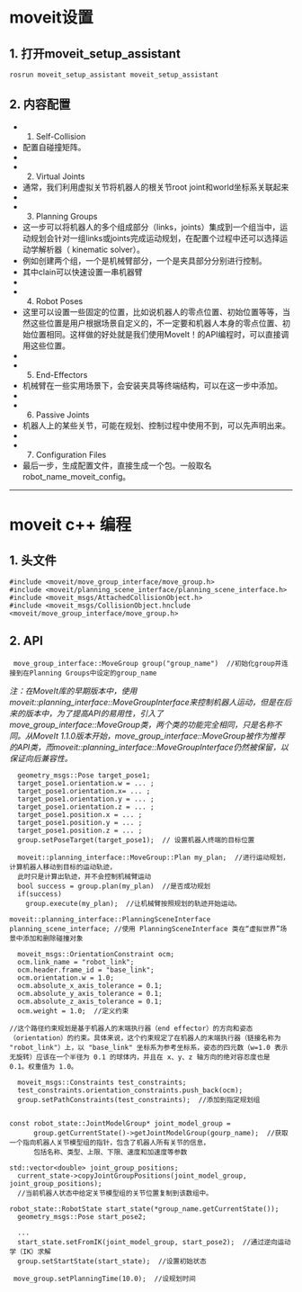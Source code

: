 # moveit设置
## 1. 打开moveit_setup_assistant
```
rosrun moveit_setup_assistant moveit_setup_assistant
```

## 2. 内容配置
- 1. Self-Collision
- 配置自碰撞矩阵。
- 
- 2. Virtual Joints
- 通常，我们利用虚拟关节将机器人的根关节root joint和world坐标系关联起来
- 
- 3. Planning Groups
- 这一步可以将机器人的多个组成部分（links，joints）集成到一个组当中，运动规划会针对一组links或joints完成运动规划，在配置个过程中还可以选择运动学解析器（ kinematic solver）。
- 例如创建两个组，一个是机械臂部分，一个是夹具部分分别进行控制。
- 其中clain可以快速设置一串机器臂
- 
- 4. Robot Poses
- 这里可以设置一些固定的位置，比如说机器人的零点位置、初始位置等等，当然这些位置是用户根据场景自定义的，不一定要和机器人本身的零点位置、初始位置相同。这样做的好处就是我们使用MoveIt！的API编程时，可以直接调用这些位置。
- 
- 5. End-Effectors
- 机械臂在一些实用场景下，会安装夹具等终端结构，可以在这一步中添加。
- 
- 6. Passive Joints
- 机器人上的某些关节，可能在规划、控制过程中使用不到，可以先声明出来。
- 
- 7. Configuration Files
- 最后一步，生成配置文件，直接生成一个包。一般取名 robot_name_moveit_config。

---

# moveit c++ 编程
## 1. 头文件  

```
#include <moveit/move_group_interface/move_group.h>
#include <moveit/planning_scene_interface/planning_scene_interface.h>
#include <moveit_msgs/AttachedCollisionObject.h>
#include <moveit_msgs/CollisionObject.hnclude <moveit/move_group_interface/move_group.h>
```

## 2. API
```
 move_group_interface::MoveGroup group("group_name")  //初始化group并连接到在Planning Groups中设定的group_name
 ```
 
 *注：在MoveIt库的早期版本中，使用moveit::planning_interface::MoveGroupInterface来控制机器人运动，但是在后来的版本中，为了提高API的易用性，引入了move_group_interface::MoveGroup类，两个类的功能完全相同，只是名称不同。从MoveIt 1.1.0版本开始，move_group_interface::MoveGroup被作为推荐的API类，而moveit::planning_interface::MoveGroupInterface仍然被保留，以保证向后兼容性。*


```
  geometry_msgs::Pose target_pose1;
  target_pose1.orientation.w = ... ;
  target_pose1.orientation.x= ... ;
  target_pose1.orientation.y = ... ;
  target_pose1.orientation.z = ... ;
  target_pose1.position.x = ... ;
  target_pose1.position.y = ... ;
  target_pose1.position.z = ... ;
  group.setPoseTarget(target_pose1);  // 设置机器人终端的目标位置
```

```
  moveit::planning_interface::MoveGroup::Plan my_plan;  //进行运动规划，计算机器人移动到目标的运动轨迹，
  此时只是计算出轨迹，并不会控制机械臂运动
  bool success = group.plan(my_plan)  //是否成功规划
  if(success)
    group.execute(my_plan);  //让机械臂按照规划的轨迹开始运动。
```

```
moveit::planning_interface::PlanningSceneInterface planning_scene_interface; //使用 PlanningSceneInterface 类在“虚拟世界”场景中添加和删除碰撞对象
```

```
  moveit_msgs::OrientationConstraint ocm;
  ocm.link_name = "robot_link";
  ocm.header.frame_id = "base_link";
  ocm.orientation.w = 1.0;
  ocm.absolute_x_axis_tolerance = 0.1;
  ocm.absolute_y_axis_tolerance = 0.1;
  ocm.absolute_z_axis_tolerance = 0.1;
  ocm.weight = 1.0;  //定义约束

//这个路径约束规划是基于机器人的末端执行器（end effector）的方向和姿态（orientation）的约束。具体来说，这个约束规定了在机器人的末端执行器（链接名称为 "robot_link"）上，以 "base_link" 坐标系为参考坐标系，姿态的四元数（w=1.0 表示无旋转）应该在一个半径为 0.1 的球体内，并且在 x、y、z 轴方向的绝对容忍度也是 0.1。权重值为 1.0。

  moveit_msgs::Constraints test_constraints;
  test_constraints.orientation_constraints.push_back(ocm);
  group.setPathConstraints(test_constraints);  //添加到指定规划组
  
```

```
const robot_state::JointModelGroup* joint_model_group =
      group.getCurrentState()->getJointModelGroup(gourp_name);  //获取一个指向机器人关节模型组的指针，包含了机器人所有关节的信息，
      包括名称、类型、上限、下限、速度和加速度等参数
```

```
std::vector<double> joint_group_positions;
  current_state->copyJointGroupPositions(joint_model_group, joint_group_positions);  
  //当前机器人状态中给定关节模型组的关节位置复制到该数组中。
```

```
robot_state::RobotState start_state(*group_name.getCurrentState());
  geometry_msgs::Pose start_pose2;
  
  ...
  start_state.setFromIK(joint_model_group, start_pose2);  //通过逆向运动学（IK）求解
  group.setStartState(start_state);  //设置初始状态
```

```
 move_group.setPlanningTime(10.0);  //设规划时间
```


